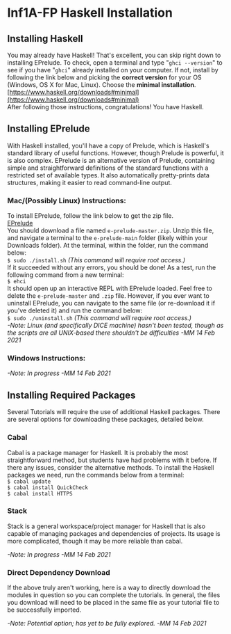 # Inf1A-FP Haskell Installation

## Installing Haskell
You may already have Haskell! That's excellent, you can skip right down to installing EPrelude. To check, open a terminal and type "`ghci --version`" to see if you have "`ghci`" already installed on your computer. If not, install by following the link below and picking the **correct version** for your OS (Windows, OS X for Mac, Linux). Choose the **minimal installation**.  
[https://www.haskell.org/downloads#minimal](https://www.haskell.org/downloads#minimal)  
After following those instructions, congratulations! You have Haskell.

## Installing EPrelude
With Haskell installed, you'll have a copy of Prelude, which is Haskell's standard library of useful functions. However, though Prelude is powerful, it is also complex. EPrelude is an alternative version of Prelude, containing simple and straightforward definitions of the standard functions with a restricted set of available types. It also automatically pretty-prints data structures, making it easier to read command-line output.

### Mac/(Possibly Linux) Instructions:
To install EPrelude, follow the link below to get the zip file.  
[EPrelude](https://github.com/MatthewMarmalade/e-prelude/archive/main.zip)  
You should download a file named `e-prelude-master.zip`. Unzip this file, and navigate a terminal to the `e-prelude-main` folder (likely within your Downloads folder). At the terminal, within the folder, run the command below:  
`$ sudo ./install.sh` *(This command will require root access.)*  
If it succeeded without any errors, you should be done! As a test, run the following command from a new terminal:  
`$ ehci`  
It should open up an interactive REPL with EPrelude loaded. Feel free to delete the `e-prelude-master` and `.zip` file. However, if you ever want to uninstall EPrelude, you can navigate to the same file (or re-download it if you've deleted it) and run the command below:  
`$ sudo ./uninstall.sh` *(This command will require root access.)*  
*-Note: Linux (and specifically DICE machine) hasn't been tested, though as the scripts are all UNIX-based there shouldn't be difficulties -MM 14 Feb 2021*

### Windows Instructions:
*-Note: In progress -MM 14 Feb 2021*

## Installing Required Packages
Several Tutorials will require the use of additional Haskell packages. There are several options for downloading these packages, detailed below.

### Cabal
Cabal is a package manager for Haskell. It is probably the most straightforward method, but students have had problems with it before. If there any issues, consider the alternative methods. To install the Haskell packages we need, run the commands below from a terminal:  
`$ cabal update`  
`$ cabal install QuickCheck`  
`$ cabal install HTTPS`

### Stack
Stack is a general workspace/project manager for Haskell that is also capable of managing packages and dependencies of projects. Its usage is more complicated, though it may be more reliable than cabal.

*-Note: In progress -MM 14 Feb 2021*

### Direct Dependency Download
If the above truly aren't working, here is a way to directly download the modules in question so you can complete the tutorials. In general, the files you download will need to be placed in the same file as your tutorial file to be successfully imported.

*-Note: Potential option; has yet to be fully explored. -MM 14 Feb 2021*
